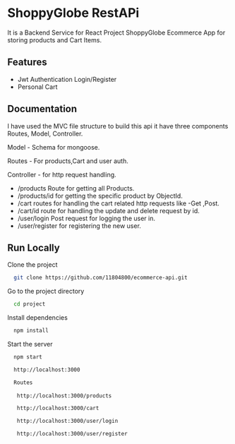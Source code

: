 
# ShoppyGlobe RestAPi

It is a Backend Service for React Project ShoppyGlobe Ecommerce App for storing products and Cart Items.








## Features

- Jwt Authentication Login/Register
- Personal Cart

    
## Documentation

I have used the MVC file structure to build this api it have three components Routes, Model, Controller.

Model - Schema for mongoose.

Routes - For products,Cart and user auth.

Controller - for http request handling.

-  /products Route for getting all Products.
-  /products/id for getting the specific product by ObjectId.
-  /cart routes for handling the cart related http requests like -Get ,Post.
- /cart/id route for handling the update and delete request by id.
- /user/login Post request for logging the user in.
- /user/register for registering the new user.


## Run Locally

Clone the project

```bash
  git clone https://github.com/11804800/ecommerce-api.git
```

Go to the project directory

```bash
  cd project
```

Install dependencies

```bash
  npm install
```

Start the server

```bash
  npm start

  http://localhost:3000

```

```bash
  Routes 
  
   http://localhost:3000/products

   http://localhost:3000/cart

   http://localhost:3000/user/login

   http://localhost:3000/user/register
```


